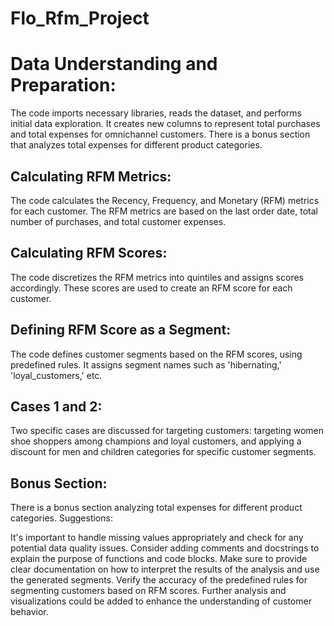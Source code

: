 # Flo_Rfm_Project
# Data Understanding and Preparation:

The code imports necessary libraries, reads the dataset, and performs initial data exploration.
It creates new columns to represent total purchases and total expenses for omnichannel customers.
There is a bonus section that analyzes total expenses for different product categories.

## Calculating RFM Metrics:

The code calculates the Recency, Frequency, and Monetary (RFM) metrics for each customer.
The RFM metrics are based on the last order date, total number of purchases, and total customer expenses.

## Calculating RFM Scores:

The code discretizes the RFM metrics into quintiles and assigns scores accordingly.
These scores are used to create an RFM score for each customer.

## Defining RFM Score as a Segment:

The code defines customer segments based on the RFM scores, using predefined rules.
It assigns segment names such as 'hibernating,' 'loyal_customers,' etc.

## Cases 1 and 2:

Two specific cases are discussed for targeting customers: targeting women shoe shoppers among champions and loyal customers, and applying a discount for men and children categories for specific customer segments.

## Bonus Section:

There is a bonus section analyzing total expenses for different product categories.
Suggestions:

It's important to handle missing values appropriately and check for any potential data quality issues.
Consider adding comments and docstrings to explain the purpose of functions and code blocks.
Make sure to provide clear documentation on how to interpret the results of the analysis and use the generated segments.
Verify the accuracy of the predefined rules for segmenting customers based on RFM scores.
Further analysis and visualizations could be added to enhance the understanding of customer behavior.

